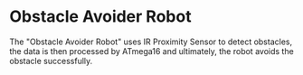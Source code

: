 # Obstacle Avoider Robot
The "Obstacle Avoider Robot" uses IR Proximity Sensor to detect obstacles, the data is then processed by ATmega16 and ultimately, the robot avoids the obstacle successfully.
